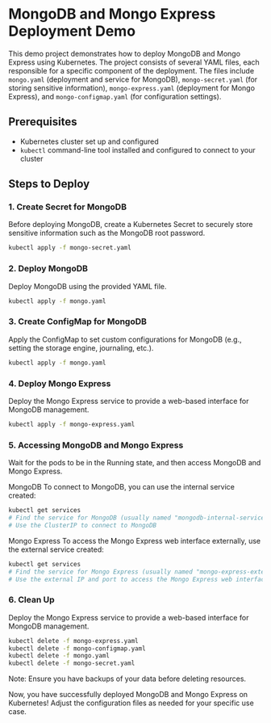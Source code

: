 # MongoDB and Mongo Express Deployment Demo

This demo project demonstrates how to deploy MongoDB and Mongo Express using Kubernetes. The project consists of several YAML files, each responsible for a specific component of the deployment. The files include `mongo.yaml` (deployment and service for MongoDB), `mongo-secret.yaml` (for storing sensitive information), `mongo-express.yaml` (deployment for Mongo Express), and `mongo-configmap.yaml` (for configuration settings).

## Prerequisites
- Kubernetes cluster set up and configured
- `kubectl` command-line tool installed and configured to connect to your cluster

## Steps to Deploy

### 1. Create Secret for MongoDB

Before deploying MongoDB, create a Kubernetes Secret to securely store sensitive information such as the MongoDB root password.

```bash
kubectl apply -f mongo-secret.yaml
```

### 2. Deploy MongoDB

Deploy MongoDB using the provided YAML file.

```bash
kubectl apply -f mongo.yaml
```

### 3. Create ConfigMap for MongoDB

Apply the ConfigMap to set custom configurations for MongoDB (e.g., setting the storage engine, journaling, etc.).

```bash
kubectl apply -f mongo.yaml
```

### 4. Deploy Mongo Express

Deploy the Mongo Express service to provide a web-based interface for MongoDB management.

```bash
kubectl apply -f mongo-express.yaml
```

### 5. Accessing MongoDB and Mongo Express

Wait for the pods to be in the Running state, and then access MongoDB and Mongo Express.

MongoDB
To connect to MongoDB, you can use the internal service created:

```bash
kubectl get services
# Find the service for MongoDB (usually named "mongodb-internal-service")
# Use the ClusterIP to connect to MongoDB
```

Mongo Express
To access the Mongo Express web interface externally, use the external service created:

```bash
kubectl get services
# Find the service for Mongo Express (usually named "mongo-express-external-service")
# Use the external IP and port to access the Mongo Express web interface
```


### 6. Clean Up

Deploy the Mongo Express service to provide a web-based interface for MongoDB management.

```bash
kubectl delete -f mongo-express.yaml
kubectl delete -f mongo-configmap.yaml
kubectl delete -f mongo.yaml
kubectl delete -f mongo-secret.yaml
```


Note: Ensure you have backups of your data before deleting resources.

Now, you have successfully deployed MongoDB and Mongo Express on Kubernetes! Adjust the configuration files as needed for your specific use case.